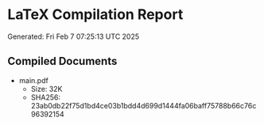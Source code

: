 # LaTeX Compilation Report
Generated: Fri Feb  7 07:25:13 UTC 2025
## Compiled Documents
- main.pdf
  - Size: 32K
  - SHA256: 23ab0db22f75d1bd4ce03b1bdd4d699d1444fa06baff75788b66c76c96392154
